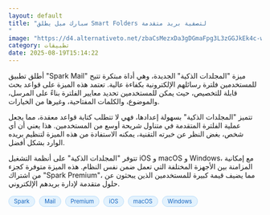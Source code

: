 ```yaml
---
layout: default
title: "سبارك ميل يطلق Smart Folders لتصفية بريد متقدمة
"
image: "https://d4.alternativeto.net/zbaCsMezxDa3gDGmaFpg3L3zGGJkEk4c-wdvDk43vCc/rs:fill:1520:760:0/g:ce:0:0/YWJzOi8vZGlzdC9jb250ZW50LzE3NTU2MTY0NjI4MTcucG5n.png"
category: تطبيقات
date: 2025-08-19T15:14:22
---
```


أطلق تطبيق "Spark Mail" ميزة "المجلدات الذكية" الجديدة، وهي أداة مبتكرة تتيح للمستخدمين فلترة رسائلهم الإلكترونية بكفاءة عالية. تعتمد هذه الميزة على قواعد بحث قابلة للتخصيص، حيث يمكن للمستخدمين تحديد معايير الفلترة بناءً على المرسل، والموضوع، والكلمات المفتاحية، وغيرها من الخيارات.

تتميز "المجلدات الذكية" بسهولة إعدادها، فهي لا تتطلب كتابة قواعد معقدة، مما يجعل عملية الفلترة المتقدمة في متناول شريحة أوسع من المستخدمين. هذا يعني أن أي شخص، بغض النظر عن خبرته التقنية، يمكنه الاستفادة من هذه الميزة لتنظيم بريده الوارد بشكل أفضل.

تتوفر "المجلدات الذكية" على أنظمة التشغيل iOS و macOS و Windows، مع إمكانية المزامنة بين الأجهزة المختلفة التي تعمل ضمن نفس النظام. هذه الميزة متوفرة كجزء من اشتراك "Spark Premium"، مما يضيف قيمة كبيرة للمستخدمين الذين يبحثون عن حلول متقدمة لإدارة بريدهم الإلكتروني.

<div style="margin-top:2px; margin-bottom:2px;"><a href="https://bidjadraft.github.io/?query=Spark" style="background:#e3f2fd; color:#1565c0; font-size:80%; border-radius:12px; padding:3px 10px; margin:2px 4px 2px 0; display:inline-block; border:1px solid #bbdefb; text-decoration:none;">Spark</a> <a href="https://bidjadraft.github.io/?query=Mail" style="background:#e3f2fd; color:#1565c0; font-size:80%; border-radius:12px; padding:3px 10px; margin:2px 4px 2px 0; display:inline-block; border:1px solid #bbdefb; text-decoration:none;">Mail</a> <a href="https://bidjadraft.github.io/?query=Premium" style="background:#e3f2fd; color:#1565c0; font-size:80%; border-radius:12px; padding:3px 10px; margin:2px 4px 2px 0; display:inline-block; border:1px solid #bbdefb; text-decoration:none;">Premium</a> <a href="https://bidjadraft.github.io/?query=iOS" style="background:#e3f2fd; color:#1565c0; font-size:80%; border-radius:12px; padding:3px 10px; margin:2px 4px 2px 0; display:inline-block; border:1px solid #bbdefb; text-decoration:none;">iOS</a> <a href="https://bidjadraft.github.io/?query=macOS" style="background:#e3f2fd; color:#1565c0; font-size:80%; border-radius:12px; padding:3px 10px; margin:2px 4px 2px 0; display:inline-block; border:1px solid #bbdefb; text-decoration:none;">macOS</a> <a href="https://bidjadraft.github.io/?query=Windows" style="background:#e3f2fd; color:#1565c0; font-size:80%; border-radius:12px; padding:3px 10px; margin:2px 4px 2px 0; display:inline-block; border:1px solid #bbdefb; text-decoration:none;">Windows</a></div><br><br>
